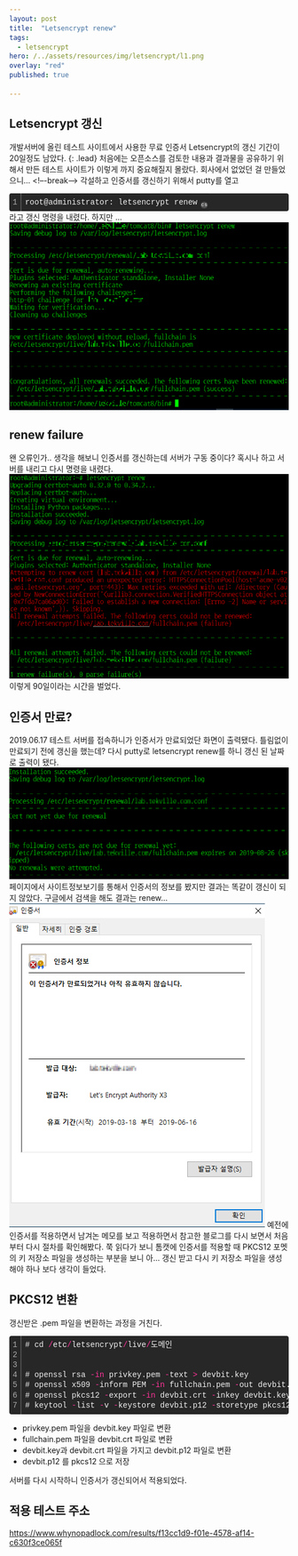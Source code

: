 ```yaml
---
layout: post
title:  "Letsencrypt renew"
tags:
  - letsencrypt
hero: /../assets/resources/img/letsencrypt/l1.png
overlay: "red" 
published: true

---
```

## Letsencrypt 갱신
개발서버에 올린 테스트 사이트에서 사용한 무료 인증서 Letsencrypt의 갱신 기간이 20일정도 남았다.
{: .lead}
처음에는 오픈소스를 검토한 내용과 결과물을 공유하기 위해서 만든 테스트 사이트가 이렇게 까지 중요해질지 몰랐다. 회사에서 없었던 걸 만들었으니...
<!–-break-–>
각설하고 인증서를 갱신하기 위해서 putty를 열고 
<div class="colorscripter-code" style="color:#f0f0f0; font-family:Consolas, 'Liberation Mono', Menlo, Courier, monospace !important; position:relative !important; overflow:auto"><table class="colorscripter-code-table" style="margin:0; padding:0; border:none; background-color:#272727; border-radius:4px;" cellspacing="0" cellpadding="0"><tr><td style="padding:6px; border-right:2px solid #4f4f4f"><div style="margin:0; padding:0; word-break:normal; text-align:right; color:#aaa; font-family:Consolas, 'Liberation Mono', Menlo, Courier, monospace !important; line-height:130%"><div style="line-height:130%">1</div></div></td><td style="padding:6px 0"><div style="margin:0; padding:0; color:#f0f0f0; font-family:Consolas, 'Liberation Mono', Menlo, Courier, monospace !important; line-height:130%"><div style="padding:0 6px; white-space:pre; line-height:130%">root@administrator:&nbsp;letsencrypt&nbsp;renew</div></div></td><td style="vertical-align:bottom; padding:0 2px 4px 0"><a href="http://colorscripter.com/info#e" target="_blank" style="text-decoration:none; color:white"><span style="font-size:9px; word-break:normal; background-color:#4f4f4f; color:white; border-radius:10px; padding:1px">cs</span></a></td></tr></table></div>
라고 갱신 명령을 내렸다. 하지만 ... 
<img src='/../assets/resources/img/letsencrypt/l1.png' alt='l1'>

## renew failure
왠 오류인가.. 생각을 해보니 인증서를 갱신하는데 서버가 구동 중이다? 혹시나 하고 서버를 내리고 다시 명령을 내렸다.
<img src='/../assets/resources/img/letsencrypt/l2.png' alt='l2'>
이렇게 90일이라는 시간을 벌었다. 

## 인증서 만료?
2019.06.17 테스트 서버를 접속하니가 인증서가 만료되었단 화면이 출력됐다. 틀림없이 만료되기 전에 갱신을 했는데? 다시 putty로 letsencrypt renew를 하니 갱신 된 날짜로 출력이 됐다.
<img src='/../assets/resources/img/letsencrypt/l3.png' alt='l3'>
페이지에서 사이트정보보기를 통해서 인증서의 정보를 봤지만 결과는 똑같이 갱신이 되지 않았다. 구글에서 검색을 해도 결과는 renew...
<img src='/../assets/resources/img/letsencrypt/l4.png' alt='l4'>
예전에 인증서를 적용하면서 남겨논 메모를 보고 적용하면서 참고한 블로그를 다시 보면서 처음부터 다시 절차를 확인해봤다. 쭉 읽다가 보니 톰캣에 인증서를 적용할 때 PKCS12 포멧의 키 저장소 파일을 생성하는 부분을 보니 아... 갱신 받고 다시 키 저장소 파일을 생성해야 하나 보다 생각이 들었다. 

## PKCS12 변환
갱신받은 .pem 파일을 변환하는 과정을 거친다. 
<div class="colorscripter-code" style="color:#f0f0f0; font-family:Consolas, 'Liberation Mono', Menlo, Courier, monospace !important; position:relative !important; overflow:auto"><table class="colorscripter-code-table" style="margin:0; padding:0; border:none; background-color:#272727; border-radius:4px;" cellspacing="0" cellpadding="0"><tr><td style="padding:6px; border-right:2px solid #4f4f4f"><div style="margin:0; padding:0; word-break:normal; text-align:right; color:#aaa; font-family:Consolas, 'Liberation Mono', Menlo, Courier, monospace !important; line-height:130%"><div style="line-height:130%">1</div><div style="line-height:130%">2</div><div style="line-height:130%">3</div><div style="line-height:130%">4</div><div style="line-height:130%">5</div><div style="line-height:130%">6</div><div style="line-height:130%">7</div></div></td><td style="padding:6px 0"><div style="margin:0; padding:0; color:#f0f0f0; font-family:Consolas, 'Liberation Mono', Menlo, Courier, monospace !important; line-height:130%"><div style="padding:0 6px; white-space:pre; line-height:130%">#&nbsp;cd&nbsp;<span style="color:#0086b3"></span><span style="color:#ff3399">/</span>etc<span style="color:#0086b3"></span><span style="color:#ff3399">/</span>letsencrypt<span style="color:#0086b3"></span><span style="color:#ff3399">/</span>live<span style="color:#0086b3"></span><span style="color:#ff3399">/</span>도메인</div><div style="padding:0 6px; white-space:pre; line-height:130%">&nbsp;</div><div style="padding:0 6px; white-space:pre; line-height:130%">&nbsp;</div><div style="padding:0 6px; white-space:pre; line-height:130%">#&nbsp;openssl&nbsp;rsa&nbsp;<span style="color:#0086b3"></span><span style="color:#ff3399">-</span><span style="color:#ff3399">in</span>&nbsp;privkey.pem&nbsp;<span style="color:#0086b3"></span><span style="color:#ff3399">-</span>text&nbsp;<span style="color:#0086b3"></span><span style="color:#ff3399">&gt;</span>&nbsp;devbit.key</div><div style="padding:0 6px; white-space:pre; line-height:130%">#&nbsp;openssl&nbsp;x509&nbsp;<span style="color:#0086b3"></span><span style="color:#ff3399">-</span>inform&nbsp;PEM&nbsp;<span style="color:#0086b3"></span><span style="color:#ff3399">-</span><span style="color:#ff3399">in</span>&nbsp;fullchain.pem&nbsp;<span style="color:#0086b3"></span><span style="color:#ff3399">-</span>out&nbsp;devbit.crt</div><div style="padding:0 6px; white-space:pre; line-height:130%">#&nbsp;openssl&nbsp;pkcs12&nbsp;<span style="color:#0086b3"></span><span style="color:#ff3399">-</span>export&nbsp;<span style="color:#0086b3"></span><span style="color:#ff3399">-</span><span style="color:#ff3399">in</span>&nbsp;devbit.crt&nbsp;<span style="color:#0086b3"></span><span style="color:#ff3399">-</span>inkey&nbsp;devbit.key&nbsp;<span style="color:#0086b3"></span><span style="color:#ff3399">-</span>out&nbsp;devbit.p12&nbsp;<span style="color:#0086b3"></span><span style="color:#ff3399">-</span><span style="color:#4be6fa">name</span>&nbsp;tomcat</div><div style="padding:0 6px; white-space:pre; line-height:130%">#&nbsp;keytool&nbsp;<span style="color:#0086b3"></span><span style="color:#ff3399">-</span>list&nbsp;<span style="color:#0086b3"></span><span style="color:#ff3399">-</span>v&nbsp;<span style="color:#0086b3"></span><span style="color:#ff3399">-</span>keystore&nbsp;devbit.p12&nbsp;<span style="color:#0086b3"></span><span style="color:#ff3399">-</span>storetype&nbsp;pkcs12</div></div></td><td style="vertical-align:bottom; padding:0 2px 4px 0"><a href="http://colorscripter.com/info#e" target="_blank" style="text-decoration:none; color:white"><span style="font-size:9px; word-break:normal; background-color:#4f4f4f; color:white; border-radius:10px; padding:1px">cs</span></a></td></tr></table></div>

- privkey.pem 파일을 devbit.key 파일로 변환
- fullchain.pem 파일을 devbit.crt 파일로 변환
- devbit.key과 devbit.crt 파일을 가지고 devbit.p12 파일로 변환
- devbit.p12 를 pkcs12 으로 저장

서버를 다시 시작하니 인증서가 갱신되어서 적용되었다. 

## 적용 테스트 주소
<a href='https://www.whynopadlock.com/results/f13cc1d9-f01e-4578-af14-c630f3ce065f'>https://www.whynopadlock.com/results/f13cc1d9-f01e-4578-af14-c630f3ce065f</a>
